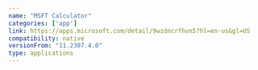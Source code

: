 ```yaml
---
name: "MSFT Calculator"
categories: ['app']
link: https://apps.microsoft.com/detail/9wzdncrfhvn5?hl=en-us&gl=US
compatibility: native
versionFrom: "11.2307.4.0"
type: applications
---
```


